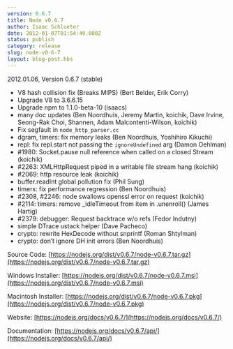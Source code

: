```yaml
---
version: 0.6.7
title: Node v0.6.7
author: Isaac Schlueter
date: 2012-01-07T01:54:49.000Z
status: publish
category: release
slug: node-v0-6-7
layout: blog-post.hbs
---
```


2012.01.06, Version 0.6.7 (stable)

- V8 hash collision fix (Breaks MIPS) (Bert Belder, Erik Corry)
- Upgrade V8 to 3.6.6.15
- Upgrade npm to 1.1.0-beta-10 (isaacs)
- many doc updates (Ben Noordhuis, Jeremy Martin, koichik, Dave Irvine, Seong-Rak Choi, Shannen, Adam Malcontenti-Wilson, koichik)
- Fix segfault in `node_http_parser.cc`
- dgram, timers: fix memory leaks (Ben Noordhuis, Yoshihiro Kikuchi)
- repl: fix repl.start not passing the `ignoreUndefined` arg (Damon Oehlman)
- #1980: Socket.pause null reference when called on a closed Stream (koichik)
- #2263: XMLHttpRequest piped in a writable file stream hang (koichik)
- #2069: http resource leak (koichik)
- buffer.readInt global pollution fix (Phil Sung)
- timers: fix performance regression (Ben Noordhuis)
- #2308, #2246: node swallows openssl error on request (koichik)
- #2114: timers: remove \_idleTimeout from item in .unenroll() (James Hartig)
- #2379: debugger: Request backtrace w/o refs (Fedor Indutny)
- simple DTrace ustack helper (Dave Pacheco)
- crypto: rewrite HexDecode without snprintf (Roman Shtylman)
- crypto: don’t ignore DH init errors (Ben Noordhuis)

Source Code: [https://nodejs.org/dist/v0.6.7/node-v0.6.7.tar.gz](https://nodejs.org/dist/v0.6.7/node-v0.6.7.tar.gz)

Windows Installer: [https://nodejs.org/dist/v0.6.7/node-v0.6.7.msi](https://nodejs.org/dist/v0.6.7/node-v0.6.7.msi)

Macintosh Installer: [https://nodejs.org/dist/v0.6.7/node-v0.6.7.pkg](https://nodejs.org/dist/v0.6.7/node-v0.6.7.pkg)

Website: [https://nodejs.org/docs/v0.6.7/](https://nodejs.org/docs/v0.6.7/)

Documentation: [https://nodejs.org/docs/v0.6.7/api/](https://nodejs.org/docs/v0.6.7/api/)
